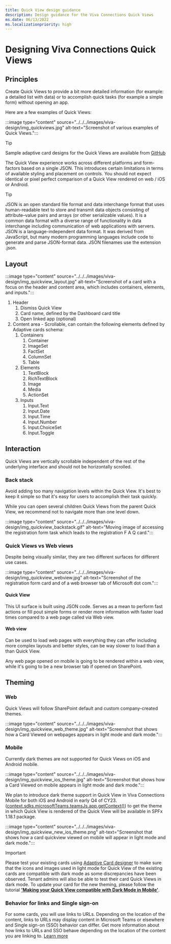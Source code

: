 ```yaml
---
title: Quick View design guidance
description: Design guidance for the Viva Connections Quick Views
ms.date: 06/13/2022
ms.localizationpriority: high
---
```

# Designing Viva Connections Quick Views

## Principles

Create Quick Views to provide a bit more detailed information (for example: a detailed list with data) or to accomplish quick tasks (for example a simple form) without opening an app.

Here are a few examples of Quick Views:

:::image type="content" source="../../../images/viva-design/img_quickviews.jpg" alt-text="Screenshot of various examples of Quick Views.":::

> [!TIP]
> Sample adaptive card designs for the Quick Views are available from [GitHub](https://github.com/pnp/AdaptiveCards-Templates)

The Quick View experience works across different platforms and form-factors based on a single JSON. This introduces certain limitations in terms of available styling and placement on controls. You should not expect identical or pixel perfect comparison of a Quick View rendered on web / iOS or Android.

> [!TIP]
> JSON is an open standard file format and data interchange format that uses human-readable text to store and transmit data objects consisting of attribute–value pairs and arrays (or other serializable values). It is a common data format with a diverse range of functionality in data interchange including communication of web applications with servers. JSON is a language-independent data format. It was derived from JavaScript, but many modern programming languages include code to generate and parse JSON-format data. JSON filenames use the extension .json.

## Layout

:::image type="content" source="../../../images/viva-design/img_quickview_layout.jpg" alt-text="Screenshot of a card with a focus on the header and content area, which includes containers, elements, and inputs.":::

1. Header
   1. Dismiss Quick View
   1. Card name​​​​​​​, defined by the Dashboard card title
   1. Open linked app (optional)​​​​​​​
1. Content area - Scrollable, can contain the following elements defined by Adaptive cards schema:
    1. Containers
       1. Container
       1. ImageSet
       1. FactSet
       1. ColumnSet
       1. Table
    1. Elements
       1. TextBlock
       1. RichTextBlock
       1. Image
       1. Media
       1. ActionSet
    1. Inputs
       1. Input.Text
       1. Input.Date
       1. Input.Time
       1. Input.Number
       1. Input.ChoiceSet
       1. Input.Toggle

## Interaction

Quick Views are vertically scrollable independent of the rest of the underlying interface and should not be horizontally scrolled.

### Back stack

Avoid adding too many navigation levels within the Quick View. It's best to keep it simple so that it's easy for users to accomplish their task quickly.

While you can open several children Quick Views from the parent Quick View, we recommend not to navigate more than one level down.

:::image type="content" source="../../../images/viva-design/img_quickview_backstack.gif" alt-text="Moving image of accessing the registration form task which leads to the registration F A Q card.":::

### Quick Views vs Web views

Despite being visually similar, they are two different surfaces for different use cases.

:::image type="content" source="../../../images/viva-design/img_quickview_webview.jpg" alt-text="Screenshot of the registration form card and of a web browser tab of Microsoft dot com.":::

#### Quick View

This UI surface is built using JSON code. Serves as a mean to perform fast actions or fill pout simple forms or render more information with faster load times compared to a web page called via Web view.

#### Web view

Can be used to load web pages with everything they can offer including more complex layouts and better styles, can be way slower to load than a than Quick View.

Any web page opened on mobile is going to be rendered within a web view, while it's going to be a new browser tab if opened on SharePoint.

## Theming

### We​​​​​​​b

Quick Views will follow SharePoint default and custom company-created themes.

:::image type="content" source="../../../images/viva-design/img_quickview_web_theme.jpg" alt-text="Screenshot that shows how a Card Viewed on webpages appears in light mode and dark mode.":::

### Mobile

Currently dark themes are not supported for Quick Views on iOS and Android mobile.

:::image type="content" source="../../../images/viva-design/img_quickview_ios_theme.jpg" alt-text="Screenshot that shows how a Card Viewed on mobile appears in light mode and dark mode.":::

We plan to introduce dark theme support in Quick View in Viva Connections Mobile for both iOS and Android in early Q4 of CY23. ([context.sdks.microsoftTeams.teamsJs.app.getContext()](/javascript/api/sp-adaptive-card-extension-base/ipartialsdks?view=sp-typescript-latest)) to get the theme in which Quick View is rendered of the Quick View will be available in SPFx 1.18.1 package.

:::image type="content" source="../../../images/viva-design/img_quickview_new_ios_theme.png" alt-text="Screenshot that shows how a card quickview viewed on mobile will appear in light mode and dark mode.":::

> [!IMPORTANT]
> Please test your existing cards using [Adaptive Card designer](https://adaptivecards.io/designer) to make sure that the icons and images used in light mode for Quick View of the existing cards are compatible with dark mode as some discrepancies have been observed. Tenant admins will also be able to test their card Quick Views in dark mode. To update your card for the new theming, please follow the tutorial [**'Making your Quick View compatible with Dark Mode in Mobile'**](../get-started/making-quickview-compatable-darkmode-mobile.md).

### Behavior for links and Single sign-on

For some cards, you will use links to URLs. Depending on the location of the content, links to URLs may display content in Microsoft Teams or elsewhere and Single sign-on (SSO) behavior can differ. Get more information about how links to URLs and SSO behave depending on the location of the content you are linking to. [Learn more](/viva/connections/create-dashboard#how-urls-and-single-sign-on-works)
